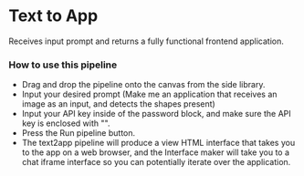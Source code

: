 # Text to App

Receives input prompt and returns a fully functional frontend application.

### How to use this pipeline

- Drag and drop the pipeline onto the canvas from the side library.
- Input your desired prompt (Make me an application that receives an image as an input, and detects the shapes present)
- Input your API key inside of the password block, and make sure the API key is enclosed with "".
- Press the Run pipeline button.
- The text2app pipeline will produce a view HTML interface that takes you to the app on a web browser, and the Interface maker will take you to a chat iframe interface so you can potentially iterate over the application.

